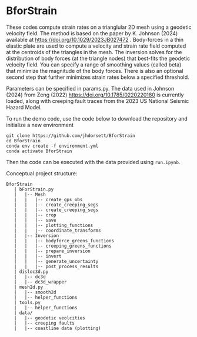 # BforStrain
These codes compute strain rates on a trianglular 2D mesh using a geodetic velocity field. The method is based on the paper by K. Johnson (2024) available at https://doi.org/10.1029/2023JB027472 . Body-forces in a thin elastic plate are used to compute a velocity and strain rate field computed at the centroids of the triangles in the mesh.  The inversion solves for the distribution of body forces (at the triangle nodes) that best-fits the geodetic velocity field.  You can specify a range of smoothing values (called beta) that minimize the magnitude of the body forces. There is also an optional second step that further minimizes strain rates below a specified threshold.

Parameters can be specified in params.py. The data used in Johnson (2024) from Zeng (2022) https://doi.org/10.1785/0220220180 is currently loaded, along with creeping fault traces from the 2023 US National Seismic Hazard Model. 

To run the demo code, use the code below to download the repository and initialize a new environment

```
git clone https://github.com/jhdorsett/BforStrain
cd BforStrain
conda env create -f environment.yml
conda activate BforStrain
```

Then the code can be executed with the data provided using ``run.ipynb``.

Conceptual project structure:
```
BforStrain
   | bForStrain.py
   |   |-- Mesh
   |   |   |-- create_gps_obs
   |   |   |-- create_creeping_segs
   |   |   |-- create_creeping_segs
   |   |   |-- crop
   |   |   |-- save
   |   |   |-- plotting_functions
   |   |   |-- coordinate_transforms
   |   |-- Inversion
   |   |   |-- bodyforce_greens_functions
   |   |   |-- creeping_greens_functions
   |   |   |-- prepare_inversion
   |   |   |-- invert
   |   |   |-- generate_uncertainty
   |   |   |-- post_process_results
   | disloc3d.py
   |   |-- dc3d
   |   |-- dc3d_wrapper
   | mesh2d.py
   |   |-- smooth2d
   |   |-- helper_functions
   | tools.py
   |   |-- helper_functions
   | data/
   |   |-- geodetic veolcities
   |   |-- creeping faults
   |   |-- coastline data (plotting)
```
